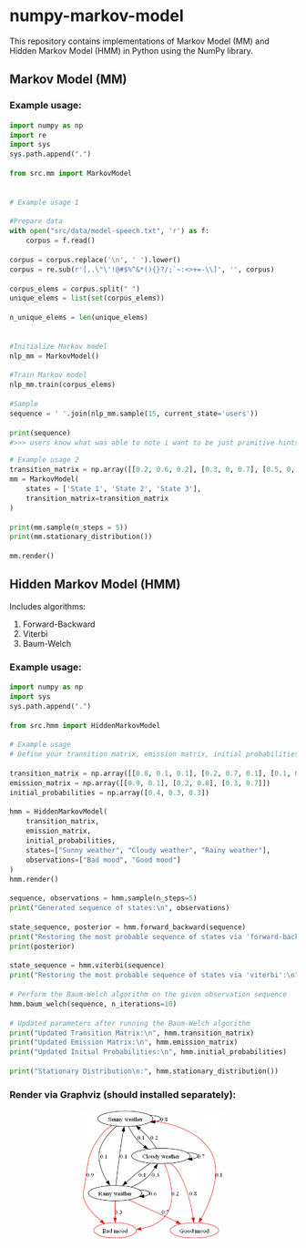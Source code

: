 # numpy-markov-model

This repository contains implementations of Markov Model (MM) and Hidden Markov Model (HMM) in Python using the NumPy library.

## Markov Model (MM)

### Example usage:
```python
import numpy as np
import re
import sys
sys.path.append(".")

from src.mm import MarkovModel


# Example usage 1

#Prepare data
with open("src/data/model-speech.txt", 'r') as f:
    corpus = f.read()
    
corpus = corpus.replace('\n', ' ').lower()
corpus = re.sub(r'[,.\"\'!@#$%^&*(){}?/;`~:<>+=-\\]', '', corpus)

corpus_elems = corpus.split(" ")
unique_elems = list(set(corpus_elems))

n_unique_elems = len(unique_elems)


#Initialize Markov model
nlp_mm = MarkovModel()

#Train Markov model
nlp_mm.train(corpus_elems)

#Sample
sequence = ' '.join(nlp_mm.sample(15, current_state='users'))

print(sequence)
#>>> users know what was able to note i want to be just primitive hints of
```

```python
# Example usage 2
transition_matrix = np.array([[0.2, 0.6, 0.2], [0.3, 0, 0.7], [0.5, 0, 0.5]])
mm = MarkovModel(
    states = ['State 1', 'State 2', 'State 3'], 
    transition_matrix=transition_matrix
)

print(mm.sample(n_steps = 5))
print(mm.stationary_distribution())

mm.render()
```

## Hidden Markov Model (HMM)

Includes algorithms:    
1. Forward-Backward        
2. Viterbi     
3. Baum-Welch      

### Example usage:
```python
import numpy as np
import sys
sys.path.append(".")

from src.hmm import HiddenMarkovModel

# Example usage
# Define your transition matrix, emission matrix, initial probabilities, states, and observations

transition_matrix = np.array([[0.8, 0.1, 0.1], [0.2, 0.7, 0.1], [0.1, 0.3, 0.6]])
emission_matrix = np.array([[0.9, 0.1], [0.2, 0.8], [0.3, 0.7]])
initial_probabilities = np.array([0.4, 0.3, 0.3])

hmm = HiddenMarkovModel(
    transition_matrix, 
    emission_matrix, 
    initial_probabilities, 
    states=["Sunny weather", "Cloudy weather", "Rainy weather"], 
    observations=["Bad mood", "Good mood"]
)
hmm.render()

sequence, observations = hmm.sample(n_steps=5)
print("Generated sequence of states:\n", observations)

state_sequence, posterior = hmm.forward_backward(sequence)
print("Restoring the most probable sequence of states via 'forward-backward':\n", state_sequence)
print(posterior)

state_sequence = hmm.viterbi(sequence)
print("Restoring the most probable sequence of states via 'viterbi':\n", state_sequence)

# Perform the Baum-Welch algorithm on the given observation sequence
hmm.baum_welch(sequence, n_iterations=10)

# Updated parameters after running the Baum-Welch algorithm
print("Updated Transition Matrix:\n", hmm.transition_matrix)
print("Updated Emission Matrix:\n", hmm.emission_matrix)
print("Updated Initial Probabilities:\n", hmm.initial_probabilities)

print("Stationary Distribution\n:", hmm.stationary_distribution())
```

### Render via Graphviz (should installed separately):
<p align="center">
<img src="markov-chain-viz.png" width=50% height=50%>
</p>